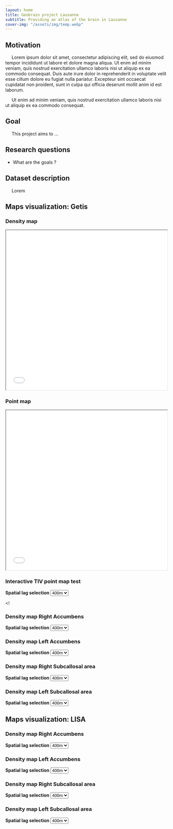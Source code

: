 ```yaml
---
layout: home
title: Geobrain project Lausanne
subtitle: Providing an atlas of the brain in Lausanne
cover-img: "/assets/img/temp.webp"
---
```


## Motivation

&nbsp;&nbsp;&nbsp;&nbsp; Lorem ipsum dolor sit amet, consectetur adipiscing elit, sed do eiusmod tempor incididunt ut labore et dolore magna aliqua. Ut enim ad minim veniam, quis nostrud exercitation ullamco laboris nisi ut aliquip ex ea commodo consequat. Duis aute irure dolor in reprehenderit in voluptate velit esse cillum dolore eu fugiat nulla pariatur. Excepteur sint occaecat cupidatat non proident, sunt in culpa qui officia deserunt mollit anim id est laborum. 

&nbsp;&nbsp;&nbsp;&nbsp; Ut enim ad minim veniam, quis nostrud exercitation ullamco laboris nisi ut aliquip ex ea commodo consequat.

## Goal

&nbsp;&nbsp;&nbsp;&nbsp; This project aims to ...

## Research questions

- What are the goals ?

## Dataset description

&nbsp;&nbsp;&nbsp;&nbsp; Lorem


## Maps visualization: Getis 

### Density map
<iframe src="maps/map_dense.html" width="100%" height="500px"></iframe>

### Point map
<iframe src="maps/map_points.html" width="100%" height="500px"></iframe>



### Interactive TIV point map test

**Spatial lag selection**
<select id="variableSelectTIV">
    <option value="CG400_X_F2_F2_TIV_adj">400m</option>
    <option value="CG500_X_F2_F2_TIV_adj">500m</option>
    <option value="CG600_X_F2_F2_TIV_adj">600m</option>
    <option value="CG800_X_F2_F2_TIV_adj">800m</option>
</select>

<!-- Container to display the map -->
<div id="mapContainerTIV"></div>

<!-- Script to handle map display based on user selection -->
<script>
    function displayMapTIV() {
        var selectedVariableTIV = document.getElementById("variableSelectTIV").value;
        
        // Code to display the map based on the selectedVariable
        var iframeTIV = document.createElement('iframe');
        iframeTIV.src = "maps/map_points_" + selectedVariableTIV + ".html";
        iframeTIV.width = "90%";
        iframeTIV.height = "400px";
        
        // Replace the content of mapContainer with the updated map
        var mapContainerTIV = document.getElementById("mapContainerTIV");
        mapContainerTIV.innerHTML = '';
        mapContainerTIV.appendChild(iframe);
    }

    document.getElementById("variableSelectTIV").addEventListener("change", displayMap);

    displayMapTIV();
</script>


<!
### Density map Right Accumbens

**Spatial lag selection**
<select id="variableSelectGRA">
    <option value="CG400_X_F2_F2_RightAccumbensArea_adj">400m</option>
    <option value="CG500_X_F2_F2_RightAccumbensArea_adj">500m</option>
    <option value="CG600_X_F2_F2_RightAccumbensArea_adj">600m</option>
    <option value="CG800_X_F2_F2_RightAccumbensArea_adj">800m</option>
</select>

<!-- Container to display the map -->
<div id="mapContainerGRA"></div>

<!-- Script to handle map display based on user selection -->
<script>
    function displayMapGRA() {
        var selectedVariableGRA = document.getElementById("variableSelectGRA").value;
        
        // Code to display the map based on the selectedVariable
        var iframeGRA = document.createElement('iframe');
        iframeGRA.src = "maps/map_density_" + selectedVariableGRA + ".html";
        iframeGRA.width = "90%";
        iframeGRA.height = "400px";
        
        // Replace the content of mapContainer with the updated map
        var mapContainerGRA = document.getElementById("mapContainerGRA");
        mapContainerGRA.innerHTML = '';
        mapContainerGRA.appendChild(iframe);
    }

    document.getElementById("variableSelectGRA").addEventListener("change", displayMapGRA);

    displayMapGRA();
</script>

### Density map Left Accumbens

**Spatial lag selection**
<select id="variableSelectGLA">
    <option value="CG400_X_F2_F2_LeftAccumbensArea_adj">400m</option>
    <option value="CG500_X_F2_F2_LeftAccumbensArea_adj">500m</option>
    <option value="CG600_X_F2_F2_LeftAccumbensArea_adj">600m</option>
    <option value="CG800_X_F2_F2_LeftAccumbensArea_adj">800m</option>
</select>

<!-- Container to display the map -->
<div id="mapContainer"></div>

<!-- Script to handle map display based on user selection -->
<script>
    function displayMap() {
        var selectedVariableGLA = document.getElementById("variableSelectGLA").value;
        
        // Code to display the map based on the selectedVariable
        var iframe = document.createElement('iframe');
        iframe.src = "maps/map_density_" + selectedVariableGLA + ".html";
        iframe.width = "90%";
        iframe.height = "400px";
        
        // Replace the content of mapContainer with the updated map
        var mapContainer = document.getElementById("mapContainer");
        mapContainer.innerHTML = '';
        mapContainer.appendChild(iframe);
    }

    document.getElementById("variableSelectGLA").addEventListener("change", displayMap);

    displayMap();
</script>


### Density map Right Subcallosal area

**Spatial lag selection**
<select id="variableSelect">
    <option value="CG400_X_F2_F2_RightSCASubcallosalArea_adj">400m</option>
    <option value="CG500_X_F2_F2_RightSCASubcallosalArea_adj">500m</option>
    <option value="CG600_X_F2_F2_RightSCASubcallosalArea_adj">600m</option>
    <option value="CG800_X_F2_F2_RightSCASubcallosalArea_adj">800m</option>
</select>

<!-- Container to display the map -->
<div id="mapContainer"></div>

<!-- Script to handle map display based on user selection -->
<script>
    function displayMap() {
        var selectedVariable = document.getElementById("variableSelect").value;
        
        // Code to display the map based on the selectedVariable
        var iframe = document.createElement('iframe');
        iframe.src = "maps/map_density_" + selectedVariable + ".html";
        iframe.width = "90%";
        iframe.height = "400px";
        
        // Replace the content of mapContainer with the updated map
        var mapContainer = document.getElementById("mapContainer");
        mapContainer.innerHTML = '';
        mapContainer.appendChild(iframe);
    }

    document.getElementById("variableSelect").addEventListener("change", displayMap);

    displayMap();
</script>


### Density map Left Subcallosal area

**Spatial lag selection**
<select id="variableSelect">
    <option value="CG400_X_F2_F2_LeftSCASubcallosalArea_adj">400m</option>
    <option value="CG500_X_F2_F2_LeftSCASubcallosalArea_adj">500m</option>
    <option value="CG600_X_F2_F2_LeftSCASubcallosalArea_adj">600m</option>
    <option value="CG800_X_F2_F2_LeftSCASubcallosalArea_adj">800m</option>
</select>

<!-- Container to display the map -->
<div id="mapContainer"></div>

<!-- Script to handle map display based on user selection -->
<script>
    function displayMap() {
        var selectedVariable = document.getElementById("variableSelect").value;
        
        // Code to display the map based on the selectedVariable
        var iframe = document.createElement('iframe');
        iframe.src = "maps/map_density_" + selectedVariable + ".html";
        iframe.width = "90%";
        iframe.height = "400px";
        
        // Replace the content of mapContainer with the updated map
        var mapContainer = document.getElementById("mapContainer");
        mapContainer.innerHTML = '';
        mapContainer.appendChild(iframe);
    }

    document.getElementById("variableSelect").addEventListener("change", displayMap);

    displayMap();
</script>


## Maps visualization: LISA

### Density map Right Accumbens

**Spatial lag selection**
<select id="variableSelect">
    <option value="CG400_X_F2_F2_RightAccumbensArea_adj">400m</option>
    <option value="CG500_X_F2_F2_RightAccumbensArea_adj">500m</option>
    <option value="CG600_X_F2_F2_RightAccumbensArea_adj">600m</option>
    <option value="CG800_X_F2_F2_RightAccumbensArea_adj">800m</option>
</select>

<!-- Container to display the map -->
<div id="mapContainer"></div>

<!-- Script to handle map display based on user selection -->
<script>
    function displayMap() {
        var selectedVariable = document.getElementById("variableSelect").value;
        
        // Code to display the map based on the selectedVariable
        var iframe = document.createElement('iframe');
        iframe.src = "maps/LISA_map_density_" + selectedVariable + ".html";
        iframe.width = "90%";
        iframe.height = "400px";
        
        // Replace the content of mapContainer with the updated map
        var mapContainer = document.getElementById("mapContainer");
        mapContainer.innerHTML = '';
        mapContainer.appendChild(iframe);
    }

    document.getElementById("variableSelect").addEventListener("change", displayMap);

    displayMap();
</script>

### Density map Left Accumbens

**Spatial lag selection**
<select id="variableSelect">
    <option value="CG400_X_F2_F2_LeftAccumbensArea_adj">400m</option>
    <option value="CG500_X_F2_F2_LeftAccumbensArea_adj">500m</option>
    <option value="CG600_X_F2_F2_LeftAccumbensArea_adj">600m</option>
    <option value="CG800_X_F2_F2_LeftAccumbensArea_adj">800m</option>
</select>

<!-- Container to display the map -->
<div id="mapContainer"></div>

<!-- Script to handle map display based on user selection -->
<script>
    function displayMap() {
        var selectedVariable = document.getElementById("variableSelect").value;
        
        // Code to display the map based on the selectedVariable
        var iframe = document.createElement('iframe');
        iframe.src = "maps/LISA_map_density_" + selectedVariable + ".html";
        iframe.width = "90%";
        iframe.height = "400px";
        
        // Replace the content of mapContainer with the updated map
        var mapContainer = document.getElementById("mapContainer");
        mapContainer.innerHTML = '';
        mapContainer.appendChild(iframe);
    }

    document.getElementById("variableSelect").addEventListener("change", displayMap);

    displayMap();
</script>


### Density map Right Subcallosal area

**Spatial lag selection**
<select id="variableSelect">
    <option value="CG400_X_F2_F2_RightSCASubcallosalArea_adj">400m</option>
    <option value="CG500_X_F2_F2_RightSCASubcallosalArea_adj">500m</option>
    <option value="CG600_X_F2_F2_RightSCASubcallosalArea_adj">600m</option>
    <option value="CG800_X_F2_F2_RightSCASubcallosalArea_adj">800m</option>
</select>

<!-- Container to display the map -->
<div id="mapContainer"></div>

<!-- Script to handle map display based on user selection -->
<script>
    function displayMap() {
        var selectedVariable = document.getElementById("variableSelect").value;
        
        // Code to display the map based on the selectedVariable
        var iframe = document.createElement('iframe');
        iframe.src = "maps/LISA_map_density_" + selectedVariable + ".html";
        iframe.width = "90%";
        iframe.height = "400px";
        
        // Replace the content of mapContainer with the updated map
        var mapContainer = document.getElementById("mapContainer");
        mapContainer.innerHTML = '';
        mapContainer.appendChild(iframe);
    }

    document.getElementById("variableSelect").addEventListener("change", displayMap);

    displayMap();
</script>


### Density map Left Subcallosal area

**Spatial lag selection**
<select id="variableSelect">
    <option value="CG400_X_F2_F2_LeftSCASubcallosalArea_adj">400m</option>
    <option value="CG500_X_F2_F2_LeftSCASubcallosalArea_adj">500m</option>
    <option value="CG600_X_F2_F2_LeftSCASubcallosalArea_adj">600m</option>
    <option value="CG800_X_F2_F2_LeftSCASubcallosalArea_adj">800m</option>
</select>

<!-- Container to display the map -->
<div id="mapContainer"></div>

<!-- Script to handle map display based on user selection -->
<script>
    function displayMap() {
        var selectedVariable = document.getElementById("variableSelect").value;
        
        // Code to display the map based on the selectedVariable
        var iframe = document.createElement('iframe');
        iframe.src = "maps/LISA_map_density_" + selectedVariable + ".html";
        iframe.width = "90%";
        iframe.height = "400px";
        
        // Replace the content of mapContainer with the updated map
        var mapContainer = document.getElementById("mapContainer");
        mapContainer.innerHTML = '';
        mapContainer.appendChild(iframe);
    }

    document.getElementById("variableSelect").addEventListener("change", displayMap);

    displayMap();
</script>
>
